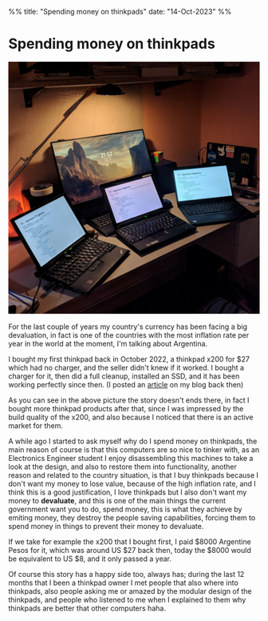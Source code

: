 %%
title: "Spending money on thinkpads"
date: "14-Oct-2023"
%%

# Spending money on thinkpads

![my thinkpad collection](thinkpads.webp)

For the last couple of years my country's currency has been facing a big
devaluation, in fact is one of the countries with the most inflation rate per
year in the world at the moment, I'm talking about Argentina.

I bought my first thinkpad back in October 2022, a thinkpad x200 for $27 which
had no charger, and the seller didn't knew if it worked. I bought a charger for
it, then did a full cleanup, installed an SSD, and it has been working
perfectly since then. (I posted an
[article](https://kloeckner.com.ar/blog/bought-a-thinkpad/bought-a-thinkpad.html)
on my blog back then)

As you can see in the above picture the story doesn't ends there, in fact I
bought more thinkpad products after that, since I was impressed by the build
quality of the x200, and also because I noticed that there is an active market
for them.

A while ago I started to ask myself why do I spend money on thinkpads, the main
reason of course is that this computers are so nice to tinker with, as an
Electronics Engineer student I enjoy disassembling this machines to take a look
at the design, and also to restore them into functionality, another reason and
related to the country situation, is that I buy thinkpads because I don't want
my money to lose value, because of the high inflation rate, and I think this is
a good justification, I love thinkpads but I also don't want my money to
**devaluate**, and this is one of the main things the current government want
you to do, spend money, this is what they achieve by emiting money, they
destroy the people saving capabilities, forcing them to spend money in things
to prevent their money to devaluate.

If we take for example the x200 that I bought first, I paid $8000 Argentine
Pesos for it, which was around US $27 back then, today the $8000 would be
equivalent to US $8, and it only passed a year.

Of course this story has a happy side too, always has; during the last 12 months
that I been a thinkpad owner I met people that also where into thinkpads, also
people asking me or amazed by the modular design of the thinkpads, and people
who listened to me when I explained to them why thinkpads are better that other
computers haha.
